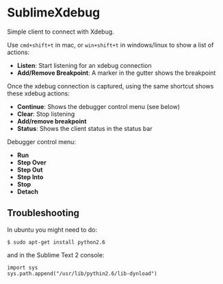 # SublimeXdebug

Simple client to connect with Xdebug.

Use `cmd+shift+t` in mac, or `win+shift+t` in windows/linux to show a list of actions:

- **Listen**: Start listening for an xdebug connection
- **Add/Remove Breakpoint**: A marker in the gutter shows the breakpoint

Once the xdebug connection is captured, using the same shortcut shows these xdebug actions:

- **Continue**: Shows the debugger control menu (see below)
- **Clear**: Stop listening
- **Add/remove breakpoint**
- **Status**: Shows the client status in the status bar

Debugger control menu:

- **Run**
- **Step Over**
- **Step Out**
- **Step Into**
- **Stop**
- **Detach**

## Troubleshooting

In ubuntu you might need to do:

    $ sudo apt-get install python2.6

and in the Sublime Text 2 console:

    import sys
    sys.path.append("/usr/lib/pythin2.6/lib-dynload")


